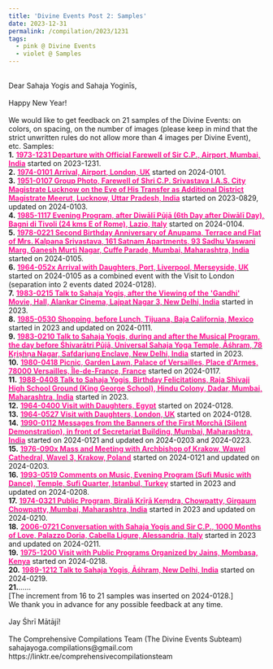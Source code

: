 ```yaml
---
title: 'Divine Events Post 2: Samples'
date: 2023-12-31
permalink: /compilation/2023/1231
tags:
  - pink @ Divine Events
  - violet @ Samples
---
```


<p>
<br>
Dear Sahaja Yogis and Sahaja Yoginīs,<br>
<br>
Happy New Year!<br>
<br>
We would like to get feedback on 21 samples of the Divine Events: on colors, on spacing, on the number of images (please keep in mind that the strict unwritten rules do not allow more than 4 images per Divine Event), etc.
Samples:<br>
<b>1.</b> <a href="https://seven-teams.github.io/events/1973-1231"> <font color="DeepPink"><b>1973-1231 Departure with Official Farewell of Sir C.P., Airport, Mumbai, India</b></font></a> started on 2023-1231.<br>
<b>2.</b> <a href="https://seven-teams.github.io/events/1974-0101"> <font color="DeepPink"><b>1974-0101 Arrival, Airport, London, UK</b></font></a> started on 2024-0101.<br>
<b>3.</b> <a href="https://seven-teams.github.io/events/1951-0107"> <font color="DeepPink"><b>1951-0107 Group Photo, Farewell of Shri C.P. Srivastava I.A.S. City Magistrate Lucknow on the Eve of His Transfer as Additional District Magistrate Meerut, Lucknow, Uttar Pradesh, India</b></font></a> started on 2023-0829, updated on 2024-0103.<br>
<b>4.</b> <a href="https://seven-teams.github.io/events/1985-1117-b"> <font color="DeepPink"><b>1985-1117 Evening Program, after Diwālī Pūjā (6th Day after Diwālī Day), Bagni di Tivoli (24 kms E of Rome), Lazio, Italy</b></font></a> started on 2024-0104.<br>
<b>5.</b> <a href="https://seven-teams.github.io/events/1978-0221"> <font color="DeepPink"><b>1978-0221 Second Birthday Anniversary of Anupama, Terrace and Flat of Mrs. Kalpana Srivastava, 161 Satnam Apartments, 93 Sadhu Vaswani Marg, Ganesh Murti Nagar, Cuffe Parade, Mumbai, Maharashtra, India</b></font></a> started on 2024-0105.<br>
<b>6.</b> <a href="https://seven-teams.github.io/events/1964-0526-052x"> <font color="DeepPink"><b>1964-052x Arrival with Daughters, Port, Liverpool, Merseyside, UK</b></font></a> started on 2024-0105 as a combined event with the Visit to London (separation into 2 events dated 2024-0128).<br>
<b>7.</b> <a href="https://seven-teams.github.io/events/1983-0215"> <font color="DeepPink"><b>1983-0215 Talk to Sahaja Yogis, after the Viewing of the 'Gandhi' Movie, Hall, Alankar Cinema, Lajpat Nagar 3, New Delhi, India</b></font></a> started in 2023.<br>
<b>8.</b> <a href="https://seven-teams.github.io/events/1985-0530-a"> <font color="DeepPink"><b>1985-0530 Shopping, before Lunch, Tijuana, Baja California, Mexico</b></font></a> started in 2023 and updated on 2024-0111.<br>
<b>9.</b> <a href="https://seven-teams.github.io/events/1983-0210-b"> <font color="DeepPink"><b>1983-0210 Talk to Sahaja Yogis, during and after the Musical Program, the day before Śhivarātri Pūjā, Universal Sahaja Yoga Temple, Āśhram, 78 Kṛiṣhṇa Nagar, Safdarjung Enclave, New Delhi, India</b></font></a> started in 2023.<br>
<b>10.</b> <a href="https://seven-teams.github.io/events/1980-0418-a"> <font color="DeepPink"><b>1980-0418 Picnic, Garden Lawn, Palace of Versailles, Place d'Armes, 78000 Versailles, Île-de-France, France</b></font></a> started on 2024-0117.<br>
<b>11.</b> <a href="https://seven-teams.github.io/events/1988-0408"> <font color="DeepPink"><b>1988-0408 Talk to Sahaja Yogis, Birthday Felicitations, Raja Shivaji High School Ground (King George School), Hindu Colony, Dadar, Mumbai, Maharashtra, India</b></font></a> started in 2023.<br>
<b>12.</b> <a href="https://seven-teams.github.io/events/1964-0420-0400"> <font color="DeepPink"><b>1964-0400 Visit with Daughters, Egypt</b></font></a> started on 2024-0128.<br>
<b>13.</b> <a href="https://seven-teams.github.io/events/1964-0527"> <font color="DeepPink"><b>1964-0527 Visit with Daughters, London, UK</b></font></a> started on 2024-0128.<br>
<b>14.</b> <a href="https://seven-teams.github.io/events/1990-0112-a"> <font color="DeepPink"><b>1990-0112 Messages from the Banners of the First Morchā (Silent Demonstration), in front of Secretariat Building, Mumbai, Maharashtra, India</b></font></a> started on 2024-0121 and updated on 2024-0203 and 2024-0223.<br>
<b>15.</b> <a href="https://seven-teams.github.io/events/1976-0901-090x"> <font color="DeepPink"><b>1976-090x Mass and Meeting with Archbishop of Krakow, Wawel Cathedral, Wavel 3, Krakow, Poland</b></font></a> started on 2024-0121 and updated on 2024-0203.<br>
<b>16.</b> <a href="https://seven-teams.github.io/events/1993-0519"> <font color="DeepPink"><b>1993-0519 Comments on Music, Evening Program (Sufi Music with Dance), Temple, Sufi Quarter, Istanbul, Turkey</b></font></a> started in 2023 and updated on 2024-0208.<br>
<b>17.</b> <a href="https://seven-teams.github.io/events/1974-0321"> <font color="DeepPink"><b>1974-0321 Public Program, Biralā Krīṛā Keṃdra, Chowpatty, Girgaum Chowpatty, Mumbai, Maharashtra, India</b></font></a> started in 2023 and updated on 2024-0210.<br>
<b>18.</b> <a href="https://seven-teams.github.io/events/2006-0721"> <font color="DeepPink"><b>2006-0721 Conversation with Sahaja Yogis and Sir C.P., 1000 Months of Love, Palazzo Doria, Cabella Ligure, Alessandria, Italy</b></font></a> started in 2023 and updated on 2024-0211.<br>
<b>19.</b> <a href="https://seven-teams.github.io/events/1975-1201-1200"> <font color="DeepPink"><b>1975-1200 Visit with Public Programs Organized by Jains, Mombasa, Kenya</b></font></a> started on 2024-0218.<br>
<b>20.</b> <a href="https://seven-teams.github.io/events/1989-1212"> <font color="DeepPink"><b>1989-1212 Talk to Sahaja Yogis, Āśhram, New Delhi, India</b></font></a> started on 2024-0219.<br>
<b>21.</b>......<br>
[The increment from 16 to 21 samples was inserted on 2024-0128.]<br>
We thank you in advance for any possible feedback at any time.<br>
<br>
Jay Śhrī Mātājī!<br>
<br>
The Comprehensive Compilations Team (The Divine Events Subteam)<br>
sahajayoga.compilations@gmail.com<br>
https://linktr.ee/comprehensivecompilationsteam<br>
</p>